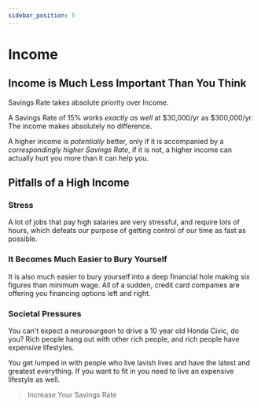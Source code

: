 ```yaml
---
sidebar_position: 5
---
```


# Income

## Income is Much Less Important Than You Think

Savings Rate takes absolute priority over Income.

A Savings Rate of 15% works *exactly as well* at $30,000/yr as $300,000/yr. The income makes absolutely no difference.

A higher income is *potentially* better, only if it is accompanied by a *correspondingly higher Savings Rate*, if it is not, a higher income can actually hurt you more than it can help you.

## Pitfalls of a High Income

### Stress

A lot of jobs that pay high salaries are very stressful, and require lots of hours, which defeats our purpose of getting control of our time as fast as possible.

### It Becomes Much Easier to Bury Yourself

It is also much easier to bury yourself into a deep financial hole making six figures than minimum wage. All of a sudden, credit card companies are offering you financing options left and right.

### Societal Pressures

You can't expect a neurosurgeon to drive a 10 year old Honda Civic, do you? Rich people hang out with other rich people, and rich people have expensive lifestyles. 

You get lumped in with people who live lavish lives and have the latest and greatest everything. If you want to fit in you need to live an expensive lifestyle as well.

>Increase Your Savings Rate